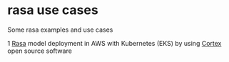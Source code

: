 # rasa use cases
Some rasa examples and use cases

1 [Rasa](https://rasa.com/docs/) model deployment in AWS with Kubernetes (EKS) by using [Cortex](https://docs.cortex.dev/) open source software




